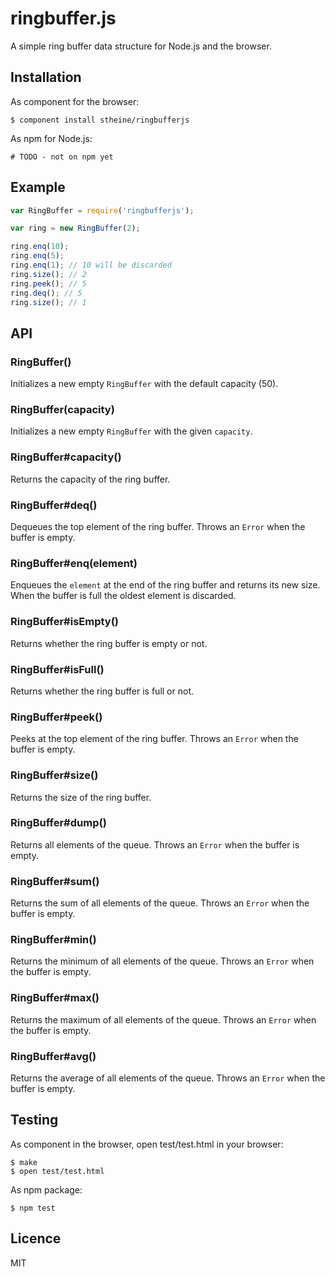 # ringbuffer.js

A simple ring buffer data structure for Node.js and the browser.

## Installation

As component for the browser:

```
$ component install stheine/ringbufferjs
```

As npm for Node.js:

```
# TODO - not on npm yet
```

## Example

```js
var RingBuffer = require('ringbufferjs');

var ring = new RingBuffer(2);

ring.enq(10);
ring.enq(5);
ring.enq(1); // 10 will be discarded
ring.size(); // 2
ring.peek(); // 5
ring.deq(); // 5
ring.size(); // 1
```

## API

### RingBuffer()

Initializes a new empty `RingBuffer` with the default capacity (50).

### RingBuffer(capacity)

Initializes a new empty `RingBuffer` with the given `capacity`.

### RingBuffer#capacity()

Returns the capacity of the ring buffer.

### RingBuffer#deq()

Dequeues the top element of the ring buffer.
Throws an `Error` when the buffer is empty.

### RingBuffer#enq(element)

Enqueues the `element` at the end of the ring buffer and returns its new size.
When the buffer is full the oldest element is discarded.

### RingBuffer#isEmpty()

Returns whether the ring buffer is empty or not.

### RingBuffer#isFull()

Returns whether the ring buffer is full or not.

### RingBuffer#peek()

Peeks at the top element of the ring buffer.
Throws an `Error` when the buffer is empty.

### RingBuffer#size()

Returns the size of the ring buffer.

### RingBuffer#dump()

Returns all elements of the queue.
Throws an `Error` when the buffer is empty.

### RingBuffer#sum()

Returns the sum of all elements of the queue.
Throws an `Error` when the buffer is empty.

### RingBuffer#min()

Returns the minimum of all elements of the queue.
Throws an `Error` when the buffer is empty.

### RingBuffer#max()

Returns the maximum of all elements of the queue.
Throws an `Error` when the buffer is empty.

### RingBuffer#avg()

Returns the average of all elements of the queue.
Throws an `Error` when the buffer is empty.

## Testing

As component in the browser, open test/test.html in your browser:

```
$ make
$ open test/test.html
```

As npm package:

```
$ npm test
```

## Licence

MIT
